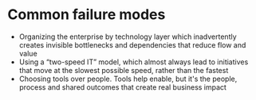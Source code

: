 # Common failure modes

* Organizing the enterprise by technology layer which inadvertently creates invisible bottlenecks and dependencies that reduce flow and value
* Using a “two-speed IT” model, which almost always lead to initiatives that move at the slowest possible speed, rather than the fastest
* Choosing tools over people. Tools help enable, but it's the people, process and shared outcomes that create real business impact

